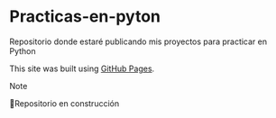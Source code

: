 # Practicas-en-pyton

Repositorio donde estaré publicando mis proyectos para practicar en Python

This site was built using [GitHub Pages](https://pages.github.com/).


> [!NOTE]
> 🔨Repositorio en construcción
